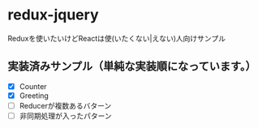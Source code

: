 # redux-jquery

Reduxを使いたいけどReactは使(いたくない|えない)人向けサンプル

## 実装済みサンプル（単純な実装順になっています。）

- [x] Counter
- [x] Greeting
- [ ] Reducerが複数あるバターン
- [ ] 非同期処理が入ったパターン
